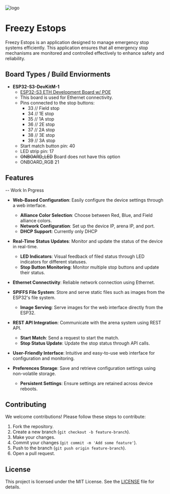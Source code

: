 ![logo](images/Freezy%20Arena%20EStops%20logo.png)
# Freezy Estops

Freezy Estops is an application designed to manage emergency stop systems efficiently. This application ensures that all emergency stop mechanisms are monitored and controlled effectively to enhance safety and reliability.


## Board Types / Build Enviorments 

- **ESP32-S3-DevKitM-1**
  - [ESP32-S3 ETH Development Board w/ POE](https://www.amazon.com/ESP32-S3-Ethernet-Development-Processor-Communication/dp/B0DKXFB7PW/ref=sr_1_3?crid=1L2Z0CGR54FHU&dib=eyJ2IjoiMSJ9.UefYGZXbDey6UFv4YsbhNxskNttFl8s9nGFclmjvl9U9fHZN8czEXfbN5aZnUTA7yx2L9qz8ZMAuRYZKQqMXRXAwJYT3bybECpT9NrKEqH9NaQ6Aw_kVLN3HTad1Wk7wn4A42ch_y0oK8E76IgsZocKAqC4twgTc6pTBtCTQBqWJ1jjCOuei6QaViupWRpQ1Z9kxDIeJFblM3zB5BZhZNqrj43zmrMXRS32pJsaL80U.UAjUaJCDwETiQ7RGK9MvWZO2R9tGdLXIJ6uy08mdCZc&dib_tag=se&keywords=esp32+poe&qid=1735571720&sprefix=esp32+poe%2Caps%2C190&sr=8-3)
  - This board is used for Ethernet connectivity.
  - Pins connected to the stop buttons: 
    - 33  // Field stop
    - 34  // 1E stop
    - 35  // 1A stop
    - 36  // 2E stop
    - 37  // 2A stop
    - 38  // 3E stop
    - 39  // 3A stop
  - Start match button pin: 40
  - LED strip pin: 17
  - ~~ONBOARD_LED~~ Board does not have this option
  - ONBOARD_RGB 21


## Features

-- Work In Prgress
- **Web-Based Configuration**: Easily configure the device settings through a web interface.
  - **Alliance Color Selection**: Choose between Red, Blue, and Field alliance colors.
  - **Network Configuration**: Set up the device IP, arena IP, and port.
  - **DHCP Support**: Currently only DHCP

- **Real-Time Status Updates**: Monitor and update the status of the device in real-time.
  - **LED Indicators**: Visual feedback of filed status through LED indicators for different statuses.
  - **Stop Button Monitoring**: Monitor multiple stop buttons and update their status.

- **Ethernet Connectivity**: Reliable network connection using Ethernet.

- **SPIFFS File System**: Store and serve static files such as images from the ESP32's file system.
  - **Image Serving**: Serve images for the web interface directly from the ESP32.

- **REST API Integration**: Communicate with the arena system using REST API.
  - **Start Match**: Send a request to start the match.
  - **Stop Status Update**: Update the stop status through API calls.

- **User-Friendly Interface**: Intuitive and easy-to-use web interface for configuration and monitoring.

- **Preferences Storage**: Save and retrieve configuration settings using non-volatile storage.
  - **Persistent Settings**: Ensure settings are retained across device reboots.


## Contributing

We welcome contributions! Please follow these steps to contribute:

1. Fork the repository.
2. Create a new branch (`git checkout -b feature-branch`).
3. Make your changes.
4. Commit your changes (`git commit -m 'Add some feature'`).
5. Push to the branch (`git push origin feature-branch`).
6. Open a pull request.

## License

This project is licensed under the MIT License. See the [LICENSE](LICENSE) file for details.
